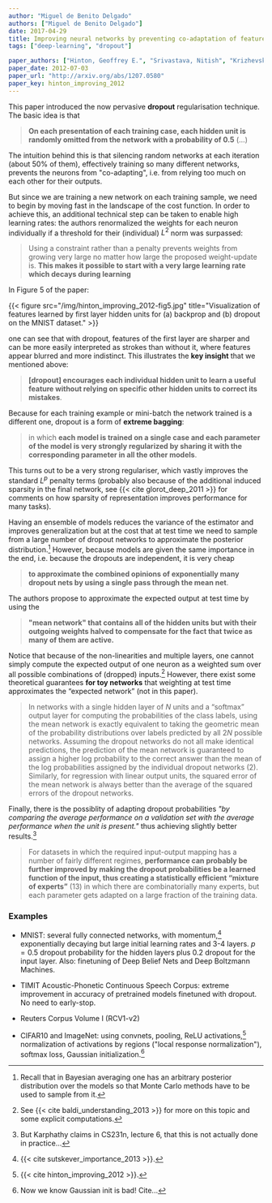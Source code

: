 ```yaml
---
author: "Miguel de Benito Delgado"
authors: ["Miguel de Benito Delgado"]
date: 2017-04-29
title: Improving neural networks by preventing co-adaptation of feature detectors
tags: ["deep-learning", "dropout"]

paper_authors: ["Hinton, Geoffrey E.", "Srivastava, Nitish", "Krizhevsky, Alex", "Sutskever, Ilya", "Salakhutdinov, Ruslan. R"]
paper_date: 2012-07-03
paper_url: "http://arxiv.org/abs/1207.0580"
paper_key: hinton_improving_2012
---
```


This paper introduced the now pervasive **dropout** regularisation
technique. The basic idea is that

> **On each presentation of each training case, each hidden unit is
> randomly omitted from the network with a probability of 0.5** (…)

The intuition behind this is that silencing random networks at each
iteration (about 50% of them), effectively training so many different
networks, prevents the neurons from "co-adapting", i.e. from relying
too much on each other for their outputs.

But since we are training a new network on each training sample, we
need to begin by moving fast in the landscape of the cost function. In
order to achieve this, an additional technical step can be taken to
enable high learning rates: the authors renormalized the weights for
each neuron individually if a threshold for their (individual) $L^2$
norm was surpassed:

> Using a constraint rather than a penalty prevents weights from
> growing very large no matter how large the proposed weight-update
> is. **This makes it possible to start with a very large learning rate
> which decays during learning**

In Figure 5 of the paper:

{{< figure src="/img/hinton_improving_2012-fig5.jpg"
           title="Visualization of features learned by first layer hidden units for (a) backprop and (b) dropout on the MNIST dataset." >}}

one can see that with dropout, features of the first layer are sharper
and can be more easily interpreted as strokes than without it, where
features appear blurred and more indistinct. This illustrates the
**key insight** that we mentioned above:

> **\[dropout\] encourages each individual hidden unit to learn a
> useful feature without relying on specific other hidden units to
> correct its mistakes**.

Because for each training example or mini-batch the network trained is
a different one, dropout is a form of **extreme bagging**:

> in which **each model is trained on a single case and each parameter
> of the model is very strongly regularized by sharing it with the
> corresponding parameter in all the other models**.

This turns out to be a very strong regulariser, which vastly improves
the standard $L^p$ penalty terms (probably also because of the
additional induced sparsity in the final network, see {{< cite
glorot_deep_2011 >}} for comments on how sparsity of representation
improves performance for many tasks).

Having an ensemble of models reduces the variance of the estimator and
improves generalization but at the cost that at test time we need to
sample from a large number of dropout networks to approximate the
posterior distribution.[^2] However, because models are given the
same importance in the end, i.e. because the dropouts are independent,
it is very cheap

> **to approximate the combined opinions of exponentially many dropout
> nets by using a single pass through the mean net**.

The authors propose to approximate the expected output at test time
by using the

> **"mean network" that contains all of the hidden units but with their
> outgoing weights halved to compensate for the fact that twice as many
> of them are active.**

Notice that because of the non-linearities and multiple layers, one
cannot simply compute the expected output of one neuron as a weighted
sum over all possible combinations of (dropped) inputs.[^5] However,
there exist some theoretical guarantees **for toy networks** that
weighting at test time approximates the “expected network” (not in
this paper).

> In networks with a single hidden layer of $N$ units and a “softmax”
> output layer for computing the probabilities of the class labels,
> using the mean network is exactly equivalent to taking the geometric
> mean of the probability distributions over labels predicted by all
> $2N$ possible networks. Assuming the dropout networks do not all make
> identical predictions, the prediction of the mean network is
> guaranteed to assign a higher log probability to the correct answer
> than the mean of the log probabilities assigned by the individual
> dropout networks (2). Similarly, for regression with linear output
> units, the squared error of the mean network is always better than
> the average of the squared errors of the dropout networks.


Finally, there is the possiblity of adapting dropout probabilities *"by
comparing the average performance on a validation set with the average
performance when the unit is present."* thus achieving slightly better
results.[^1]

>For datasets in which the required input-output mapping has a number
>of fairly different regimes, **performance can probably be further
>improved by making the dropout probabilities be a learned function of
>the input, thus creating a statistically efficient “mixture of
>experts”** (13) in which there are combinatorially many experts, but
>each parameter gets adapted on a large fraction of the training data.


### Examples

* MNIST: several fully connected networks, with momentum,[^3]
  exponentially decaying but large initial learning rates and 3-4
  layers. $p=0.5$ dropout probability for the hidden layers plus 0.2
  dropout for the input layer. Also: finetuning of Deep Belief Nets
  and Deep Boltzmann Machines.

* TIMIT Acoustic-Phonetic Continuous Speech Corpus: extreme
  improvement in accuracy of pretrained models finetuned with
  dropout. No need to early-stop.

* Reuters Corpus Volume I (RCV1-v2)

* CIFAR10 and ImageNet: using convnets, pooling, ReLU activations,[^4]
  normalization of activations by regions ("local response
  normalization"), softmax loss, Gaussian initialization.[^6]

[^1]: But Karphathy claims in CS231n, lecture 6, that this is not actually done in practice...
[^2]: Recall that in Bayesian averaging one has an arbitrary posterior distribution over the models so that Monte Carlo methods have to be used to sample from it.
[^3]: {{< cite sutskever_importance_2013 >}}.
[^4]: {{< cite hinton_improving_2012 >}}.
[^5]: See {{< cite baldi_understanding_2013 >}} for more on this topic and some explicit computations.
[^6]: Now we know Gaussian init is bad! Cite...
